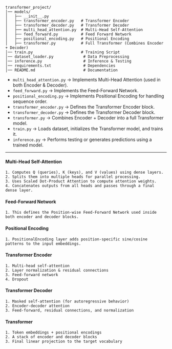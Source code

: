 ```
transformer_project/
│── models/
│   ├── __init__.py
│   ├── transformer_encoder.py   # Transformer Encoder
│   ├── transformer_decoder.py   # Transformer Decoder
│   ├── multi_head_attention.py  # Multi-Head Self-Attention
│   ├── feed_forward.py          # Feed Forward Network
│   ├── positional_encoding.py   # Positional Encoding
│   ├── transformer.py           # Full Transformer (Combines Encoder + Decoder)
│── train.py                     # Training Script
│── dataset_loader.py             # Data Preprocessing
│── inference.py                  # Inference & Testing
│── requirements.txt              # Dependencies
│── README.md                     # Documentation
```

- `multi_head_attention.py` → Implements Multi-Head Attention (used in both Encoder & Decoder).
- `feed_forward.py` → Implements the Feed-Forward Network.
- `positional_encoding.py` → Implements Positional Encoding for handling sequence order.
- `transformer_encoder.py` → Defines the Transformer Encoder block.
- `transformer_decoder.py` → Defines the Transformer Decoder block.
- `transformer.py` → Combines Encoder + Decoder into a full Transformer model.
- `train.py` → Loads dataset, initializes the Transformer model, and trains it.
- `inference.py` → Performs testing or generates predictions using a trained model.

---
#### Multi-Head Self-Attention    
    1. Computes Q (queries), K (keys), and V (values) using dense layers.
    2. Splits them into multiple heads for parallel processing.
    3. Uses Scaled Dot-Product Attention to compute attention weights.
    4. Concatenates outputs from all heads and passes through a final dense layer.

#### Feed-Forward Network
    1. This defines the Position-wise Feed-Forward Network used inside both encoder and decoder blocks.

#### Positional Encoding
    1. PositionalEncoding layer adds position-specific sine/cosine patterns to the input embeddings.

#### Transformer Encoder
    1. Multi-head self-attention
    2. Layer normalization & residual connections
    3. Feed-forward network
    4. Dropout

#### Transformer Decoder
    1. Masked self-attention (for autoregressive behavior)
    2. Encoder-decoder attention
    3. Feed-forward, residual connections, and normalization
    
#### Transformer
    1. Token embeddings + positional encodings
    2. A stack of encoder and decoder blocks
    3. Final linear projection to the target vocabulary